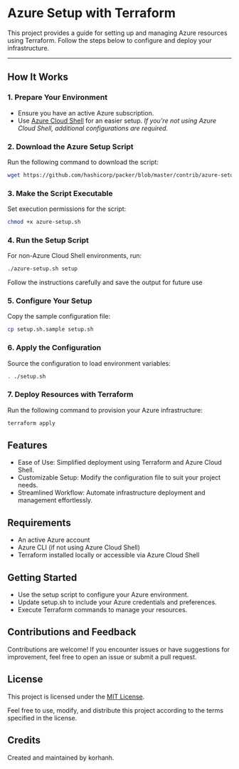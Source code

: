 # Azure Setup with Terraform

This project provides a guide for setting up and managing Azure resources using Terraform. Follow the steps below to configure and deploy your infrastructure.

---

## How It Works

### 1. Prepare Your Environment
- Ensure you have an active Azure subscription.
- Use [Azure Cloud Shell](https://docs.microsoft.com/en-us/azure/cloud-shell/features) for an easier setup.
  _If you're not using Azure Cloud Shell, additional configurations are required._

### 2. Download the Azure Setup Script
Run the following command to download the script:

```bash
wget https://github.com/hashicorp/packer/blob/master/contrib/azure-setup.sh
```

### 3. Make the Script Executable
Set execution permissions for the script:

```bash
chmod +x azure-setup.sh
```
### 4. Run the Setup Script
For non-Azure Cloud Shell environments, run:

```bash
./azure-setup.sh setup
```
Follow the instructions carefully and save the output for future use

### 5. Configure Your Setup
Copy the sample configuration file:

```bash
cp setup.sh.sample setup.sh
```

### 6. Apply the Configuration
Source the configuration to load environment variables:

```bash
. ./setup.sh
```


### 7. Deploy Resources with Terraform
Run the following command to provision your Azure infrastructure:

```bash
terraform apply
```


## Features
- Ease of Use: Simplified deployment using Terraform and Azure Cloud Shell.
- Customizable Setup: Modify the configuration file to suit your project needs.
- Streamlined Workflow: Automate infrastructure deployment and management effortlessly.



## Requirements
- An active Azure account
- Azure CLI (if not using Azure Cloud Shell)
- Terraform installed locally or accessible via Azure Cloud Shell

## Getting Started
- Use the setup script to configure your Azure environment.
- Update setup.sh to include your Azure credentials and preferences.
- Execute Terraform commands to manage your resources.

## Contributions and Feedback
Contributions are welcome! If you encounter issues or have suggestions for improvement, feel free to open an issue or submit a pull request.

## License
This project is licensed under the [MIT License](https://github.com/korhanh/Terraform-Azure/blob/main/README.md).

Feel free to use, modify, and distribute this project according to the terms specified in the license.

## Credits
Created and maintained by korhanh.








